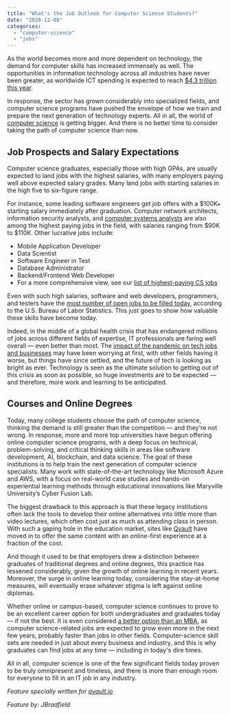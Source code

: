 ```yaml
---
title: "What's the Job Outlook for Computer Science Students?"
date: "2020-12-08"
categories: 
  - "computer-science"
  - "jobs"
---
```


As the world becomes more and more dependent on technology, the demand for computer skills has increased immensely as well. The opportunities in information technology across all industries have never been greater, as worldwide ICT spending is expected to reach [$4.3 trillion this year](https://www.businesswire.com/news/home/20200218005150/en/Worldwide-ICT-Spending-to-Reach-4.3-Trillion-in-2020-Led-by-Investments-in-Devices-Applications-and-IT-Services-According-to-a-New-IDC-Spending-Guide).

In response, the sector has grown considerably into specialized fields, and computer science programs have pushed the envelope of how we train and prepare the next generation of technology experts. All in all, the world of [computer science](https://qvault.io/2020/11/18/comprehensive-guide-to-learn-computer-science-online/) is getting bigger. And there is no better time to consider taking the path of computer science than now.

## Job Prospects and Salary Expectations

Computer science graduates, especially those with high GPAs, are usually expected to land jobs with the highest salaries, with many employers paying well above expected salary grades. Many land jobs with starting salaries in the high five to six-figure range.

For instance, some leading software engineers get job offers with a $100K+ starting salary immediately after graduation. Computer network architects, information security analysts, and [computer systems analysts](https://qvault.io/2020/12/03/should-you-learn-computer-information-systems-or-computer-science/) are also among the highest paying jobs in the field, with salaries ranging from $90K to $110K. Other lucrative jobs include:

- Mobile Application Developer
- Data Scientist
- Software Engineer in Test
- Database Administrator
- Backend/Frontend Web Developer
- For a more comprehensive view, see our [list of highest-paying CS jobs](https://qvault.io/2020/11/23/highest-paying-computer-science-jobs/)

Even with such high salaries, software and web developers, programmers, and testers have the [most number of open jobs to be filled today](https://qvault.io/2020/11/09/how-much-do-software-engineers-make/), according to the U.S. Bureau of Labor Statistics. This just goes to show how valuable these skills have become today.

Indeed, in the middle of a global health crisis that has endangered millions of jobs across different fields of expertise, IT professionals are faring well overall — even better than most. The [impact of the pandemic on tech jobs and businesses](https://www.computerweekly.com/news/252487612/Coronavirus-The-pandemics-impact-on-tech-jobs-now-and-in-the-future) may have been worrying at first, with other fields having it worse, but things have since settled, and the future of tech is looking as bright as ever. Technology is seen as the ultimate solution to getting out of this crisis as soon as possible, so huge investments are to be expected — and therefore, more work and learning to be anticipated.

## Courses and Online Degrees

Today, many college students choose the path of computer science, thinking the demand is still greater than the competition — and they're not wrong. In response, more and more top universities have begun offering online computer science programs, with a deep focus on technical, problem-solving, and critical thinking skills in areas like software development, AI, blockchain, and data science. The goal of these institutions is to help train the next generation of computer science specialists. Many work with state-of-the-art technology like Microsoft Azure and AWS, with a focus on real-world case studies and hands-on experiential learning methods through educational innovations like Maryville University’s Cyber Fusion Lab.

The biggest drawback to this approach is that these legacy institutions often lack the tools to develop their online alternatives into little more than video lectures, which often cost just as much as attending class in person. With such a gaping hole in the education market, sites like [Qvault](https://qvault.io/) have moved in to offer the same content with an online-first experience at a fraction of the cost.

And though it used to be that employers drew a distinction between graduates of traditional degrees and online degrees, this practice has lessened considerably, given the growth of online learning in recent years. Moreover, the surge in online learning today, considering the stay-at-home measures, will eventually erase whatever stigma is left against online diplomas.

Whether online or campus-based, computer science continues to prove to be an excellent career option for both undergraduates and graduates today — if not the best. It is even considered [a better option than an MBA](https://www.usnews.com/education/best-graduate-schools/articles/2018-03-20/computer-science-grads-can-earn-more-than-mbas), as computer science-related jobs are expected to grow even more in the next few years, probably faster than jobs in other fields. Computer-science skill sets are needed in just about every business and industry, and this is why graduates can find jobs at any time — including in today's dire times.

All in all, computer science is one of the few significant fields today proven to be truly omnipresent and timeless, and there is more than enough room for everyone to fill in an IT job in any industry.

_Feature specially written for [qvault.io](https://qvault.io/)_

_Feature by: JBradfield_
